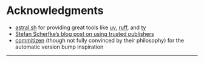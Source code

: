 # Acknowledgments

*   [astral.sh] for providing great tools like [uv], [ruff], and [ty]
*   [Stefan Scherfke’s blog post on using trusted publishers]
*   [commitizen] (though not fully convinced by their philosophy)
    for the automatic version bump inspiration


* * *
[astral.sh]: https://astral.sh/
[uv]: https://docs.astral.sh/uv/
[ruff]: https://docs.astral.sh/ruff/
[ty]: https://github.com/astral-sh/ty
[Stefan Scherfke’s blog post on using trusted publishers]: https://stefan.sofa-rockers.org/2024/11/14/gitlab-trusted-publisher/
[commitizen]: https://commitizen-tools.github.io/commitizen/
